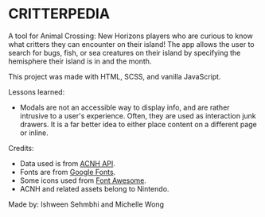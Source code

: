 # CRITTERPEDIA

A tool for Animal Crossing: New Horizons players who are curious to know what critters they can encounter on their island! The app allows the user to search for bugs, fish, or sea creatures on their island by specifying the hemisphere their island is in and the month. 

This project was made with HTML, SCSS, and vanilla JavaScript. 

Lessons learned:
* Modals are not an accessible way to display info, and are rather intrusive to a user's experience. Often, they are used as interaction junk drawers. It is a far better idea to either place content on a different page or inline. 

Credits:
- Data used is from [ACNH API](https://acnhapi.com/).
- Fonts are from [Google Fonts](https://fonts.google.com/).
- Some icons used from [Font Awesome](https://fontawesome.com/).
- ACNH and related assets belong to Nintendo. 

Made by:
Ishween Sehmbhi and Michelle Wong 
